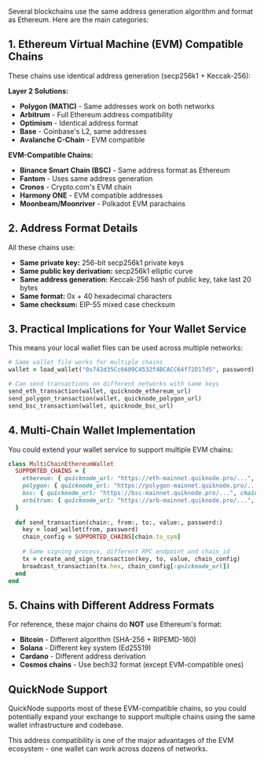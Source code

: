 Several blockchains use the same address generation algorithm and format as Ethereum. Here are the main categories:

## 1. **Ethereum Virtual Machine (EVM) Compatible Chains**

These chains use identical address generation (secp256k1 + Keccak-256):

**Layer 2 Solutions:**
- **Polygon (MATIC)** - Same addresses work on both networks
- **Arbitrum** - Full Ethereum address compatibility
- **Optimism** - Identical address format
- **Base** - Coinbase's L2, same addresses
- **Avalanche C-Chain** - EVM compatible

**EVM-Compatible Chains:**
- **Binance Smart Chain (BSC)** - Same address format as Ethereum
- **Fantom** - Uses same address generation
- **Cronos** - Crypto.com's EVM chain
- **Harmony ONE** - EVM compatible addresses
- **Moonbeam/Moonriver** - Polkadot EVM parachains

## 2. **Address Format Details**

All these chains use:
- **Same private key:** 256-bit secp256k1 private keys
- **Same public key derivation:** secp256k1 elliptic curve
- **Same address generation:** Keccak-256 hash of public key, take last 20 bytes
- **Same format:** 0x + 40 hexadecimal characters
- **Same checksum:** EIP-55 mixed case checksum

## 3. **Practical Implications for Your Wallet Service**

This means your local wallet files can be used across multiple networks:

```ruby
# Same wallet file works for multiple chains
wallet = load_wallet("0x742d35Cc6609C4532f4BCACC64f72D17d5", password)

# Can send transactions on different networks with same keys
send_eth_transaction(wallet, quicknode_ethereum_url)
send_polygon_transaction(wallet, quicknode_polygon_url) 
send_bsc_transaction(wallet, quicknode_bsc_url)
```

## 4. **Multi-Chain Wallet Implementation**

You could extend your wallet service to support multiple EVM chains:

```ruby
class MultiChainEthereumWallet
  SUPPORTED_CHAINS = {
    ethereum: { quicknode_url: "https://eth-mainnet.quiknode.pro/...", chain_id: 1 },
    polygon: { quicknode_url: "https://polygon-mainnet.quiknode.pro/...", chain_id: 137 },
    bsc: { quicknode_url: "https://bsc-mainnet.quiknode.pro/...", chain_id: 56 },
    arbitrum: { quicknode_url: "https://arb-mainnet.quiknode.pro/...", chain_id: 42161 }
  }
  
  def send_transaction(chain:, from:, to:, value:, password:)
    key = load_wallet(from, password)
    chain_config = SUPPORTED_CHAINS[chain.to_sym]
    
    # Same signing process, different RPC endpoint and chain_id
    tx = create_and_sign_transaction(key, to, value, chain_config)
    broadcast_transaction(tx.hex, chain_config[:quicknode_url])
  end
end
```

## 5. **Chains with Different Address Formats**

For reference, these major chains do **NOT** use Ethereum's format:
- **Bitcoin** - Different algorithm (SHA-256 + RIPEMD-160)
- **Solana** - Different key system (Ed25519)
- **Cardano** - Different address derivation
- **Cosmos chains** - Use bech32 format (except EVM-compatible ones)

## QuickNode Support

QuickNode supports most of these EVM-compatible chains, so you could potentially expand your exchange to support multiple chains using the same wallet infrastructure and codebase.

This address compatibility is one of the major advantages of the EVM ecosystem - one wallet can work across dozens of networks.



